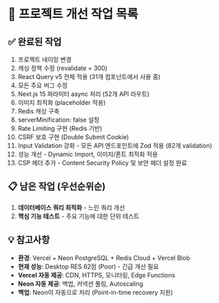 # 🎯 프로젝트 개선 작업 목록

## ✅ 완료된 작업
1. 프로젝트 네이밍 변경
2. 캐싱 정책 수정 (revalidate = 300)
3. React Query v5 전체 적용 (31개 컴포넌트에서 사용 중)
4. 모든 주요 버그 수정
5. Next.js 15 파라미터 async 처리 (52개 API 라우트)
6. 이미지 최적화 (placeholder 적용)
7. Redis 캐싱 구축
8. serverMinification: false 설정
9. Rate Limiting 구현 (Redis 기반)
10. CSRF 보호 구현 (Double Submit Cookie)
11. Input Validation 강화 - 모든 API 엔드포인트에 Zod 적용 (82개 validation)
12. 성능 개선 - Dynamic Import, 이미지/폰트 최적화 적용
13. CSP 헤더 추가 - Content Security Policy 및 보안 헤더 설정 완료

## 📋 남은 작업 (우선순위순)
1. **데이터베이스 쿼리 최적화** - 느린 쿼리 개선
2. **핵심 기능 테스트** - 주요 기능에 대한 단위 테스트

## 💡 참고사항
- **환경**: Vercel + Neon PostgreSQL + Redis Cloud + Vercel Blob
- **현재 성능**: Desktop RES 62점 (Poor) - 긴급 개선 필요
- **Vercel 자동 제공**: CDN, HTTPS, 모니터링, Edge Functions
- **Neon 자동 제공**: 백업, 커넥션 풀링, Autoscaling
- **백업**: Neon이 자동으로 처리 (Point-in-time recovery 지원)